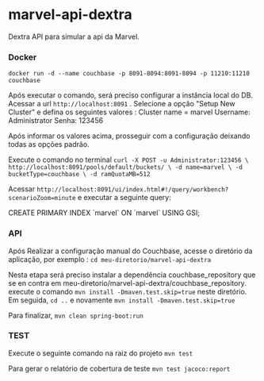 # marvel-api-dextra
Dextra API para simular a api da Marvel.

### Docker
`docker run -d --name couchbase -p 8091-8094:8091-8094 -p 11210:11210 couchbase`

Após executar o comando, será preciso configurar a instância local do DB. Acessar a url `http://localhost:8091` .
Selecione a opção "Setup New Cluster" e defina os seguintes valores :
Cluster name = marvel
Username: Administrator
Senha: 123456

Após informar os valores acima, prosseguir com a configuração deixando todas as opções padrão.

Execute o comando no terminal `curl -X POST -u Administrator:123456 \
            http://localhost:8091/pools/default/buckets/ \
            -d name=marvel \
            -d bucketType=couchbase \
            -d ramQuotaMB=512`

Acessar `http://localhost:8091/ui/index.html#!/query/workbench?scenarioZoom=minute` 
e executar a seguinte query: 

CREATE PRIMARY INDEX \`marvel\`  ON \`marvel\` USING GSI;

### API
Após Realizar a configuração manual do Couchbase, acesse o diretório da aplicação, por exemplo : `cd meu-diretorio/marvel-api-dextra`

Nesta etapa será preciso instalar a dependência couchbase_repository que se en contra em meu-diretorio/marvel-api-dextra/couchbase_repository.
execute o comando `mvn install -Dmaven.test.skip=true` neste diretório. Em seguida, `cd ..` e novamente `mvn install -Dmaven.test.skip=true`

Para finalizar, `mvn clean spring-boot:run`


### TEST
Execute o seguinte comando na raiz do projeto
`mvn test`

Para gerar o relatório de cobertura de teste
`mvn test jacoco:report`




